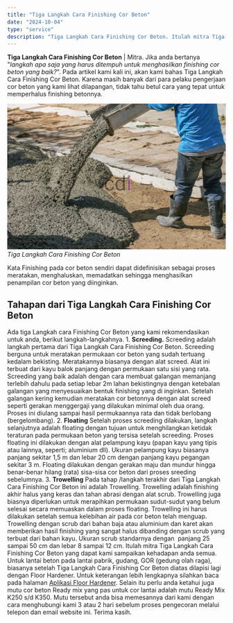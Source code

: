 ```yaml
---
title: "Tiga Langkah Cara Finishing Cor Beton"
date: "2024-10-04"
type: "service"
description: "Tiga Langkah Cara Finishing Cor Beton. Itulah mitra Tiga Langkah Cara Finishing Cor Beton yang dapat kami sampaikan kehadapan anda semua. Untuk lantai beton..."
---
```


**Tiga Langkah Cara Finishing Cor Beton** | Mitra. Jika anda bertanya "_langkah apa saja yang harus ditempuh untuk menghasilkan finishing cor beton yang baik?_". Pada artikel kami kali ini, akan kami bahas Tiga Langkah Cara Finishing Cor Beton. Karena masih banyak dari para pelaku pengerjaan cor beton yang kami lihat dilapangan, tidak tahu betul cara yang tepat untuk memperhalus finishing betonnya.

![Tips Pengerjaan Cor Beton Yang Baik](/images/blog/cor-beton-yang-baik.jpg)
*Tiga Langkah Cara Finishing Cor Beton*

Kata Finishing pada cor beton sendiri dapat didefinisikan sebagai proses meratakan, menghaluskan, memadatkan sehingga menghasilkan penampilan cor beton yang diinginkan.

 ## Tahapan dari Tiga Langkah Cara Finishing Cor Beton
    
Ada tiga Langkah cara Finishing Cor Beton yang kami rekomendasikan untuk anda, berikut langkah-langkahnya.
1\. **Screeding.** Screeding adalah langkah pertama dari Tiga Langkah Cara Finishing Cor Beton. Screeding berguna untuk meratakan permukaan cor beton yang sudah tertuang kedalam bekisting. Meratakannya biasanya dengan alat screed. Alat ini terbuat dari kayu balok panjang dengan permukaan satu sisi yang rata. Screeding yang baik adalah dengan cara membuat galangan memanjang terlebih dahulu pada setiap lebar 2m lahan bekistingnya dengan ketebalan galangan yang menyesuaikan bentuk finishing yang di inginkan. Setelah galangan kering kemudian meratakan cor betonnya dengan alat screed  seperti gerakan menggergaji yang dilakukan minimal oleh dua orang. Proses ini diulang sampai hasil permukaannya rata dan tidak berlobang (bergelombang).
2\. **Floating** Setelah proses screeding dilakukan, langkah selanjutnya adalah floating dengan tujuan untuk menghilangkan ketidak teraturan pada permukaan beton yang tersisa setelah screeding. Proses floating ini dilakukan dengan alat pelampung kayu (papan kayu yang tipis atau lainnya, seperti; aluminium dll). Ukuran pelampung kayu biasanya panjang sekitar 1,5 m dan lebar 20 cm dengan panjang kayu pegangan sekitar 3 m. Floating dilakukan dengan gerakan maju dan mundur hingga benar-benar hilang (rata) sisa-sisa cor beton dari proses sreeding sebelumnya.
3\. **Trowelling** Pada tahap /langkah terakhir dari Tiga Langkah Cara Finishing Cor Beton ini adalah Trowelling. Trowelling adalah finishing akhir halus yang keras dan tahan abrasi dengan alat scrub. Trowelling juga biasnya diperlukan untuk merapihkan permukaan sudut-sudut yang belum selesai secara memuaskan dalam proses floating. Trowelling ini harus dilakukan setelah semua kelebihan air pada cor beton telah menguap. Trowelling dengan scrub dari bahan baja atau aluminium dan karet akan memberikan hasil finishing yang sangat halus dibanding dengan scrub yang terbuat dari bahan kayu. Ukuran scrub standarnya dengan  panjang 25 sampai 50 cm dan lebar 8 sampai 12 cm.
Itulah mitra Tiga Langkah Cara Finishing Cor Beton yang dapat kami sampaikan kehadapan anda semua. Untuk lantai beton pada lantai pabrik, gudang, GOR (gedung olah raga), biasanya setelah Tiga Langkah Cara Finishing Cor Beton diatas dilapisi lagi dengan Floor Hardener. Untuk keterangan lebih lengkapnya silahkan baca pada halaman [Aplikasi Floor Hardener](/sewa/floor-hardener). Selain itu perlu anda ketahui juga mutu cor beton Ready mix yang pas untuk cor lantai adalah mutu Ready Mix K250 s/d K350. Mutu tersebut anda bisa memesannya dari kami dengan cara menghubungi kami 3 atau 2 hari sebelum proses pengecoran melalui telepon dan email website ini. Terima kasih.
